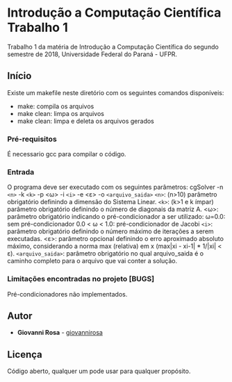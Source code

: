 # Introdução a Computação Científica Trabalho 1

Trabalho 1 da matéria de Introdução a Computação Científica do segundo semestre de 2018, Universidade Federal do Paraná - UFPR.

## Início

Existe um makefile neste diretório com os seguintes comandos disponíveis:

* make: compila os arquivos
* make clean: limpa os arquivos
* make clean: limpa e deleta os arquivos gerados

### Pré-requisitos

É necessario gcc para compilar o código.

### Entrada

O programa deve ser executado com os seguintes parâmetros:
cgSolver -n `<n>` -k `<k>` -p <ω> -i `<i>` -e <ε> -o `<arquivo_saida>`
`<n>`: (n>10) parâmetro obrigatório definindo a dimensão do Sistema Linear.
`<k>`: (k>1 e k ímpar)  parâmetro obrigatório definindo o número de diagonais da matriz A.
<ω>: parâmetro obrigatório indicando o pré-condicionador a ser utilizado:
    ω=0.0: sem pré-condicionador
    0.0 < ω < 1.0: pré-condicionador de Jacobi
`<i>`: parâmetro obrigatório definindo o número máximo de iterações a serem executadas.
<ε>: parâmetro opcional definindo o erro aproximado absoluto máximo, considerando a norma max (relativa) em x (max|xi - xi-1| * 1/|xi| < ε).
`<arquivo_saida>`: parâmetro obrigatório no qual arquivo_saida é o caminho completo para o arquivo que vai conter a solução.

### Limitações encontradas no projeto [BUGS]

Pré-condicionadores não implementados.

## Autor

* **Giovanni Rosa** - [giovannirosa](https://github.com/giovannirosa)

## Licença

Código aberto, qualquer um pode usar para qualquer propósito.